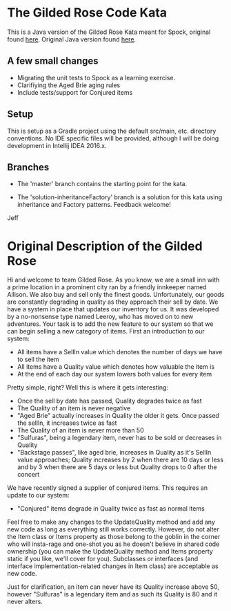 # The Gilded Rose Code Kata

This is a Java version of the Gilded Rose Kata meant for Spock, original found
[here](http://www.iamnotmyself.com/2011/02/13/RefactorThisTheGildedRoseKata.aspx). Original Java version found [here](http://github.com/alexaitken/GildedRose_java).


## A few small changes

* Migrating the unit tests to Spock as a learning exercise.
* Clarifiying the Aged Brie aging rules
* Include tests/support for Conjured items


## Setup

This is setup as a Gradle project using the default src/main, etc. directory conventions. No IDE specific files will be provided, although I will be doing development in Intellij IDEA 2016.x.


## Branches

* The 'master' branch contains the starting point for the kata.

* The 'solution-inheritanceFactory' branch is a solution for this kata using inheritance and Factory patterns. Feedback welcome!


Jeff
 

# Original Description of the Gilded Rose

Hi and welcome to team Gilded Rose. As you know, we are a small inn
with a prime location in a prominent city ran by a friendly innkeeper
named Allison. We also buy and sell only the finest
goods. Unfortunately, our goods are constantly degrading in quality as
they approach their sell by date. We have a system in place that
updates our inventory for us. It was developed by a no-nonsense type
named Leeroy, who has moved on to new adventures. Your task is to add
the new feature to our system so that we can begin selling a new
category of items. First an introduction to our system:

- All items have a SellIn value which denotes the number of days we
  have to sell the item
- All items have a Quality value which denotes how valuable the item
  is
- At the end of each day our system lowers both values for every item

Pretty simple, right? Well this is where it gets interesting:

  - Once the sell by date has passed, Quality degrades twice as fast
  - The Quality of an item is never negative
  - "Aged Brie" actually increases in Quality the older it gets. Once
    passed the sellIn, it increases twice as fast
  - The Quality of an item is never more than 50
  - "Sulfuras", being a legendary item, never has to be sold or
    decreases in Quality
  - "Backstage passes", like aged brie, increases in Quality as it's
    SellIn value approaches; Quality increases by 2 when there are 10
    days or less and by 3 when there are 5 days or less but Quality
    drops to 0 after the concert

We have recently signed a supplier of conjured items. This requires an update to our system:

- "Conjured" items degrade in Quality twice as fast as normal items

Feel free to make any changes to the UpdateQuality method and add any
new code as long as everything still works correctly. However, do not
alter the Item class or Items property as those belong to the goblin
in the corner who will insta-rage and one-shot you as he doesn't
believe in shared code ownership (you can make the UpdateQuality
method and Items property static if you like, we'll cover for
you). Subclasses or interfaces (and interface implementation-related changes in
Item class) are acceptable as new code.

Just for clarification, an item can never have its Quality increase
above 50, however "Sulfuras" is a legendary item and as such its
Quality is 80 and it never alters.
